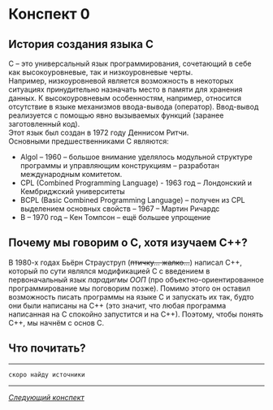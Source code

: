 # Конспект 0

## История создания языка C

C – это универсальный язык программирования, сочетающий в себе как высокоуровневые, так и низкоуровневые черты.<br>
Например, низкоуровневой является возможность в некоторых ситуациях принудительно назначать место в памяти для хранения данных. К высокоуровневым особенностям, например, относится отсутствие в языке механизмов ввода-вывода (оператор). Ввод-вывод реализуется с помощью явно вызываемых функций (заранее заготовленный код).<br>
Этот язык был создан в 1972 году Деннисом Ритчи.<br>
Основными предшественниками C являются:

- Algol – 1960 – большое внимание уделялось модульной структуре программы и управляющим конструкциям – разработан международным комитетом.<br>
- CPL (Combined Programming Language) - 1963 год – Лондонский и Кембриджский университеты<br>
- BCPL (Basic Combined Programming Language) – получен из CPL выделением основных свойств – 1967 – Мартин Ричардс<br>
- B – 1970 год – Кен Томпсон – ещё большее упрощение<br>

## Почему мы говорим о C, хотя изучаем C++?

В 1980-х годах Бьёрн Страуструп (~~птичку... жалко...~~) написал С++, который по сути являлся модификацией C с введением в первоначальный язык _парадигмы ООП_ (про объектно-ориентированное программирование мы поговорим позже). Помимо этого он оставил возможность писать программы на языке C и запускать их так, будто они были написаны на C++ (это значит, что любая программа написанная на C спокойно запустится и на C++). Поэтому, чтобы понять C++, мы начнём с основ C.

## Что почитать?

---

`скоро найду источники`

---

[<u>_Следующий конспект_</u>](summaries/summary1.md)
